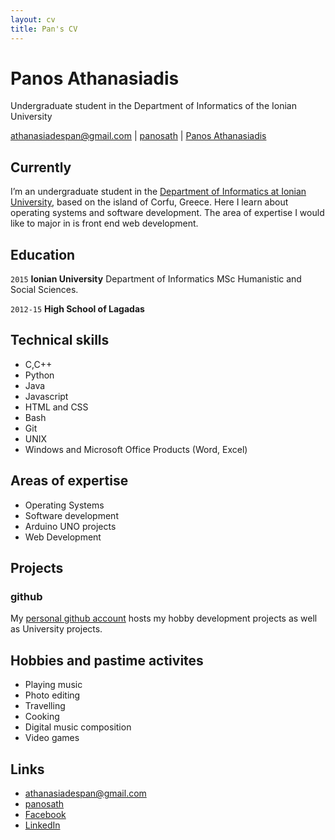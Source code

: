 ```yaml
---
layout: cv
title: Pan's CV
---
```

# Panos Athanasiadis
Undergraduate student in the Department of Informatics of the Ionian University

<div id="webaddress">
<a href="mailto:athanasiadespan@gmail.com">athanasiadespan@gmail.com</a>
|
<i class="fa fa-github"></i> <a href="http://github.com/panosath">panosath</a>
|
<i class="fa fa-facebook"></i> <a href="https://www.facebook.com/panos.d.ath/">Panos Athanasiadis</a>
</div>


## Currently

I’m an undergraduate student in the <a href="https://di.ionio.gr/en/">Department of Informatics at Ionian University</a>, based on the island of Corfu, Greece. Here I learn about operating systems and software development. The area of expertise I would like to major in is front end web development.


## Education

`2015`
__Ionian University__ Department of Informatics MSc Humanistic and Social Sciences.

`2012-15`
__High School of Lagadas__


## Technical skills

* C,C++
* Python
* Java
* Javascript
* HTML and CSS
* Bash
* Git
* UNIX
* Windows and Microsoft Office Products (Word, Excel)

## Areas of expertise

* Operating Systems
* Software development
* Arduino UNO projects
* Web Development

## Projects

### github

My [personal github account](https://github.com/panosath) hosts my hobby development projects as well as University projects.


## Hobbies and pastime activites

* Playing music
* Photo editing
* Travelling
* Cooking
* Digital music composition
* Video games


## Links

<!-- fa are fontawesome, ai are academicons -->
* <i class="fa fa-envelope"></i> <a href="mailto:athanasiadespan@gmail.com">athanasiadespan@gmail.com</a><br />
* <i class="fa fa-github"></i> <a href="http://github.com/panosath">panosath</a><br />
* <i class="fa fa-facebook"></i> <a href="https://www.facebook.com/panos.d.ath/">Facebook</a><br />
* <i class="fa fa-linkedin"></i> <a href="https://www.linkedin.com/in/athanasiadespan/">LinkedIn</a>


<!-- ### Footer

Last updated: May 2013 -->
